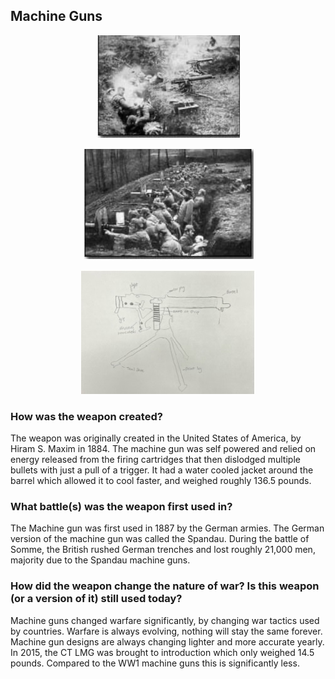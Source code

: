 ## Machine Guns
<p style="text-align:center;"><img src="/images/machinegun1.jpg" /></p>
<p style="text-align:center;"><img src="/images/machinegun2.jpg" /></p>
<p style="text-align:center;"><img src="/images/machinegun3.jpg" /></p>

### How was the weapon created?

The weapon was originally created in the United States of America, by Hiram S. Maxim in 1884. The machine gun was self powered and relied on energy released from the firing cartridges that then dislodged multiple bullets with just a pull of a trigger. It had a water cooled jacket around the barrel which allowed it to cool faster, and weighed roughly 136.5 pounds.

### What battle(s) was the weapon first used in? 

The Machine gun was first used in 1887 by the German armies. The German version of the machine gun was called the Spandau. During the battle of Somme, the British rushed German trenches and lost roughly 21,000 men, majority due to the Spandau machine guns.

### How did the weapon change the nature of war? Is this weapon (or a version of it) still used today? 

Machine guns changed warfare significantly, by changing war tactics used by countries. Warfare is always evolving, nothing will stay the same forever. Machine gun designs are always changing lighter and more accurate yearly. In 2015, the CT LMG was brought to introduction which only weighed 14.5 pounds. Compared to the WW1 machine guns this is significantly less. 
